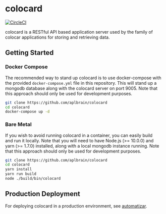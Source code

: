 # colocard

[![CircleCI](https://circleci.com/gh/aplbrain/colocard.svg?style=svg&circle-token=465f173331a11a1e5373a7d87d3dc8a031f88bfa)](https://circleci.com/gh/aplbrain/colocard)

colocard is a RESTful API based application server used by the family of colocar applications for storing and retrieving data.

## Getting Started

### Docker Compose

The recommended way to stand up colocard is to use docker-compose with the provided `docker-compose.yml` file in this repository. This will stand up a mongodb database along with the colocard server on port 9005. Note that this approach should only be used for development purposes.

```sh
git clone https://github.com/aplbrain/colocard
cd colocard
docker-compose up -d
```

### Bare Metal

If you wish to avoid running colocard in a container, you can easily build and run it locally. Note that you will need to have Node.js (>= 10.0.0) and yarn (>= 1.7.0) installed, along with a local mongodb instance running. Note that this approach should only be used for development purposes.

```sh
git clone https://github.com/aplbrain/colocard
cd colocard
yarn install
yarn run build
node ./build/bin/colocard
```

## Production Deployment

For deploying colocard in a production environment, see [automatizar](https://github.com/aplbrain/automatizar).
